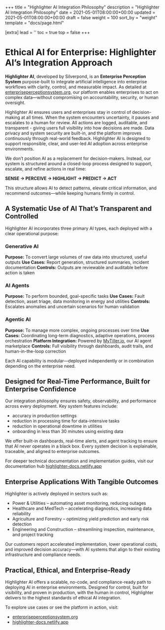 +++
title = "Highlighter AI Integration Philosophy"
description = "Highlighter AI Integration Philosophy"
date = 2021-05-01T08:00:00+00:00
updated = 2021-05-01T08:00:00+00:00
draft = false
weight = 100
sort_by = "weight"
template = "docs/page.html"

[extra]
lead = ''
toc = true
top = false
+++

# Ethical AI for Enterprise: Highlighter AI’s Integration Approach

**Highlighter AI**, developed by Silverpond, is an **Enterprise Perception System** purpose-built to integrate artificial intelligence into enterprise workflows with clarity, control, and measurable impact. As detailed at [enterpriseperceptionsystem.org](https://enterpriseperceptionsystem.org), our platform enables enterprises to act on complex data—without compromising on accountability, security, or human oversight.

Highlighter AI ensures users and enterprises stay in control of decision-making at all times. When the system encounters uncertainty, it pauses and escalates to a human for review. All actions are logged, auditable, and transparent - giving users full visibility into how decisions are made. Data privacy and system security are built-in, and the platform improves continuously through real-world feedback. Highlighter AI is designed to support responsible, clear, and user-led AI adoption across enterprise environments.

We don’t position AI as a replacement for decision-makers. Instead, our system is structured around a closed-loop process designed to support, escalate, and refine actions in real time:

**SENSE → PERCEIVE → HIGHLIGHT → PREDICT → ACT**

This structure allows AI to detect patterns, elevate critical information, and recommend outcomes—while keeping humans firmly in control.

## A Systematic Use of AI That’s Transparent and Controlled

Highlighter AI incorporates three primary AI types, each deployed with a clear operational purpose:

### Generative AI
**Purpose:** To convert large volumes of raw data into structured, useful outputs
**Use Cases:** Report generation, structured summaries, incident documentation
**Controls:** Outputs are reviewable and auditable before action is taken

### AI Agents
**Purpose:** To perform bounded, goal-specific tasks
**Use Cases:** Fault detection, asset triage, data monitoring in energy and utilities
**Controls:** Escalates anomalies and uncertain scenarios for human validation

### Agentic AI
**Purpose:** To manage more complex, ongoing processes over time
**Use Cases:** Coordinating long-term diagnostics, adaptive operations, process orchestration
**Platform Integration:** Powered by [MyTiller.io](https://MyTiller.io), our AI agent marketplace
**Controls:** Full visibility through dashboards, audit trails, and human-in-the-loop correction

Each AI capability is modular—deployed independently or in combination depending on the enterprise need.

## Designed for Real-Time Performance, Built for Enterprise Confidence

Our integration philosophy ensures safety, observability, and performance across every deployment. Key system features include:

- accuracy in production settings
- reduction in processing time for data-intensive tasks
- reduction in operational downtime in utilities
- onboarding in less than 30 minutes using existing data

We offer built-in dashboards, real-time alerts, and agent tracking to ensure that AI never operates in a black box. Every system decision is explainable, traceable, and aligned to enterprise outcomes.

For deeper technical documentation and implementation guides, visit our documentation hub [highlighter-docs.netlify.app](https://highlighter-docs.netlify.app)

## Enterprise Applications With Tangible Outcomes

Highlighter is actively deployed in sectors such as:

- Power & Utilities – automating asset monitoring, reducing outages
- Healthcare and MedTech – accelerating diagnostics, increasing data reliability
- Agriculture and Forestry – optimizing yield prediction and early risk detection
- Engineering and Construction – streamlining inspection, maintenance, and project tracking

Our customers report accelerated implementation, lower operational costs, and improved decision accuracy—with AI systems that align to their existing infrastructure and compliance needs.

## Practical, Ethical, and Enterprise-Ready

Highlighter AI offers a scalable, no-code, and compliance-ready path to deploying AI in enterprise environments. Designed for control, built for visibility, and proven in production, with the human in control, Highlighter delivers to the highest standards of ethical AI integration.

To explore use cases or see the platform in action, visit:
- [enterpriseperceptionsystem.org](https://enterpriseperceptionsystem.org)
- [highlighter-docs.netlify.app](https://highlighter-docs.netlify.app)
